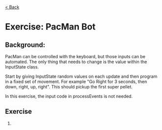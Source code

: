 [< Back](../README.md)

# Exercise: PacMan Bot

## Background:

PacMan can be controlled with the keyboard, but those inputs can be automated. The only thing that needs to change is
the value within the InputState class.

Start by giving InputState random values on each update and then program in a fixed set of movement. For example "Go
Right for 3 seconds, then down, right, up, right". This should pickup the first super pellet.

In this exercise, the input code in processEvents is not needed.

## Exercise

1.
